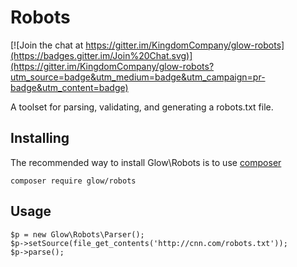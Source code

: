 # Robots

[![Join the chat at https://gitter.im/KingdomCompany/glow-robots](https://badges.gitter.im/Join%20Chat.svg)](https://gitter.im/KingdomCompany/glow-robots?utm_source=badge&utm_medium=badge&utm_campaign=pr-badge&utm_content=badge)

A toolset for parsing, validating, and generating a robots.txt file.

## Installing

The recommended way to install Glow\Robots is to use [composer](http://www.getcomposer.com)

```
composer require glow/robots
```

## Usage

```
$p = new Glow\Robots\Parser();
$p->setSource(file_get_contents('http://cnn.com/robots.txt'));
$p->parse();
```